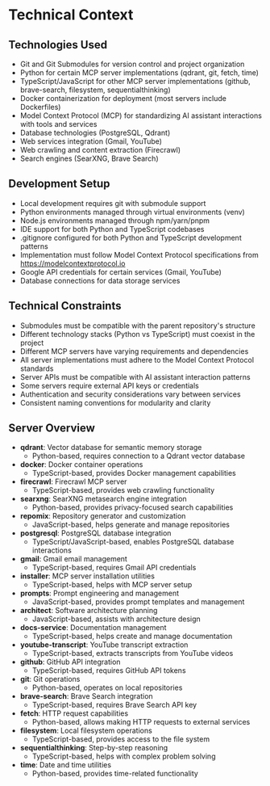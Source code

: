 # Technical Context

## Technologies Used
- Git and Git Submodules for version control and project organization
- Python for certain MCP server implementations (qdrant, git, fetch, time)
- TypeScript/JavaScript for other MCP server implementations (github, brave-search, filesystem, sequentialthinking)
- Docker containerization for deployment (most servers include Dockerfiles)
- Model Context Protocol (MCP) for standardizing AI assistant interactions with tools and services
- Database technologies (PostgreSQL, Qdrant)
- Web services integration (Gmail, YouTube)
- Web crawling and content extraction (Firecrawl)
- Search engines (SearXNG, Brave Search)

## Development Setup
- Local development requires git with submodule support
- Python environments managed through virtual environments (venv)
- Node.js environments managed through npm/yarn/pnpm
- IDE support for both Python and TypeScript codebases
- .gitignore configured for both Python and TypeScript development patterns
- Implementation must follow Model Context Protocol specifications from https://modelcontextprotocol.io
- Google API credentials for certain services (Gmail, YouTube)
- Database connections for data storage services

## Technical Constraints
- Submodules must be compatible with the parent repository's structure
- Different technology stacks (Python vs TypeScript) must coexist in the project
- Different MCP servers have varying requirements and dependencies
- All server implementations must adhere to the Model Context Protocol standards
- Server APIs must be compatible with AI assistant interaction patterns
- Some servers require external API keys or credentials
- Authentication and security considerations vary between services
- Consistent naming conventions for modularity and clarity

## Server Overview
- **qdrant**: Vector database for semantic memory storage
  - Python-based, requires connection to a Qdrant vector database
- **docker**: Docker container operations
  - TypeScript-based, provides Docker management capabilities
- **firecrawl**: Firecrawl MCP server
  - TypeScript-based, provides web crawling functionality
- **searxng**: SearXNG metasearch engine integration
  - Python-based, provides privacy-focused search capabilities
- **repomix**: Repository generator and customization
  - JavaScript-based, helps generate and manage repositories
- **postgresql**: PostgreSQL database integration
  - TypeScript/JavaScript-based, enables PostgreSQL database interactions
- **gmail**: Gmail email management
  - TypeScript-based, requires Gmail API credentials
- **installer**: MCP server installation utilities
  - TypeScript-based, helps with MCP server setup
- **prompts**: Prompt engineering and management
  - JavaScript-based, provides prompt templates and management
- **architect**: Software architecture planning
  - JavaScript-based, assists with architecture design
- **docs-service**: Documentation management
  - TypeScript-based, helps create and manage documentation
- **youtube-transcript**: YouTube transcript extraction
  - TypeScript-based, extracts transcripts from YouTube videos
- **github**: GitHub API integration
  - TypeScript-based, requires GitHub API tokens
- **git**: Git operations
  - Python-based, operates on local repositories
- **brave-search**: Brave Search integration
  - TypeScript-based, requires Brave Search API key
- **fetch**: HTTP request capabilities
  - Python-based, allows making HTTP requests to external services
- **filesystem**: Local filesystem operations
  - TypeScript-based, provides access to the file system
- **sequentialthinking**: Step-by-step reasoning
  - TypeScript-based, helps with complex problem solving
- **time**: Date and time utilities
  - Python-based, provides time-related functionality 